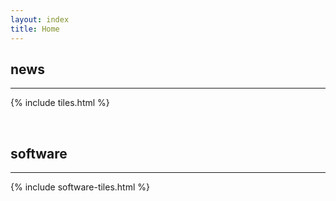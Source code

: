 ```yaml
---
layout: index
title: Home
---
```


## news

***

{% include tiles.html %}

<br/>

## software

***

{% include software-tiles.html %}
